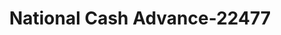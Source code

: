 ---
f_zip-code: 32922
f_state-code: FL
title: National Cash Advance-22477
f_phone: 321-631-4440
f_city-only: Cocoa
f_address: 801 Dixon Boulevard Cocoa
f_location-unique-id: '22477'
slug: national-cash-advance-22477
updated-on: '2024-05-30T13:46:58.046Z'
created-on: '2024-05-30T13:36:59.803Z'
published-on: '2024-05-30T13:54:32.469Z'
f_city-state: cms/city/cocoa-fl.md
f_company: cms/company/national-cash-advance.md
f_state: cms/state/florida.md
layout: '[payday-loan].html'
tags: payday-loan
---
